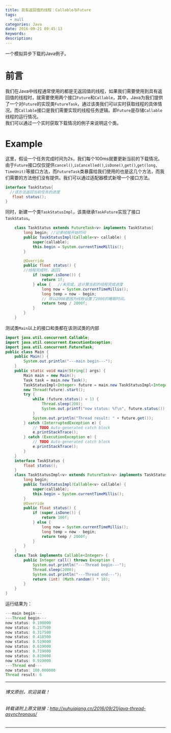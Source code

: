 ```yaml
---
title: 具有返回值的线程：Callable与Future
tags:
  - null
categories: Java
date: 2016-09-21 09:45:13
keywords:
description:
---
```

一个模拟异步下载的Java例子。
<!--more-->
# 前言
我们在Java中线程通常使用的都是无返回值的线程，如果我们需要使用到具有返回值的线程时，就需要使用两个接口`Future`和`Callable`，其中，Java为我们提供了一个对`Future`的实现类`FutureTask`，通过该类我们可以实时获取线程的具体情况。而`Callable`接口是我们需要实现的线程任务逻辑。即`Future`是存储`Callable`线程的运行情况。  
我们可以通过一个实时获取下载情况的例子来说明这个类。  
# Example
这里，假设一个任务完成时间为2s，我们每个100ms就要更新当前的下载情况。由于`Future`接口仅仅提供`cancel()`,`isCancelled()`,`isDone()`,`get()`,`get(long, TimeUnit)`等接口方法，而`FutureTask`类暴露给我们使用的也是这几个方法，而我们需要的方法他们没有提供。我们可以通过适配器模式新增一个接口方法。

``` java
interface TaskStatus{
  //该方法返回当前任务的进度
   float status();
}
```
同时，新建一个类`TaskStatusImpl`，该类继承`TaskFuture`实现了接口`TaskStatus`。  

``` java
    class TaskStatus extends FutureTask<v> implements TaskStatus{
        long begin; //记录线程开始时间
		public TaskStatusImpl(Callable<v> callable) {
			super(callable);
			this.begin = System.currentTimeMillis();
		}

		@Override
		public float status() {
		//线程完成时，返回1
			if (super.isDone()) {
				return 1f;
			} else {   //未完成，这计算当前的线程完成进度
				long now = System.currentTimeMillis();
				long temp = now - begin;
				// 除以2000是因为线程设置了2000的睡眠时间。
				return temp / 2000f;
			}
		}
    }
```
测试类`Main`以上的接口和类都在该测试类的内部  

```  java
import java.util.concurrent.Callable;
import java.util.concurrent.ExecutionException;
import java.util.concurrent.FutureTask;
public class Main {
	public Main() {
		System.out.println("---main begin---");
	}
	public static void main(String[] args) {
		Main main = new Main();
		Task task = main.new Task();
		TaskStatusImpl<Integer> future = main.new TaskStatusImpl<Integer>(task);
		new Thread(future).start();
		try {
			while (future.status() < 1) {
				Thread.sleep(200);
				System.out.printf("now status: %f\n", future.status());
			}
			System.out.println("Thread result: " + future.get());
		} catch (InterruptedException e) {
			// TODO Auto-generated catch block
			e.printStackTrace();
		} catch (ExecutionException e) {
			// TODO Auto-generated catch block
			e.printStackTrace();
		}
	}
	interface TaskStatus {
		float status();
	}
	class TaskStatusImpl<v> extends FutureTask<v> implements TaskStatus {
		long begin;
		public TaskStatusImpl(Callable<v> callable) {
			super(callable);
			this.begin = System.currentTimeMillis();
		}
		@Override
		public float status() {
			if (super.isDone()) {
				return 100f;
			} else {
				long now = System.currentTimeMillis();
				long temp = now - begin;
				return temp / 2000f;
			}
		}
	}
	class Task implements Callable<Integer> {
		public Integer call() throws Exception {
			System.out.println("---Thread begin---");
			Thread.sleep(2000);
			System.out.println("---Thread end---");
			return (int) (Math.random() * 10);
		}
	}
}
```
运行结果为：

``` java
---main begin---
---Thread begin---
now status: 0.100000
now status: 0.217500
now status: 0.317500
now status: 0.418500
now status: 0.519000
now status: 0.619000
now status: 0.719000
now status: 0.819000
now status: 0.919000
---Thread end---
now status: 100.000000
Thread result: 6
```

--------------------------------------------------------------------------
###### 博文原创，欢迎装载！
###### 转载请附上原文链接：http://xuhuiqiang.cn/2016/09/21/java-thread-asynchronous/
--------------------------------------------------------------------------
